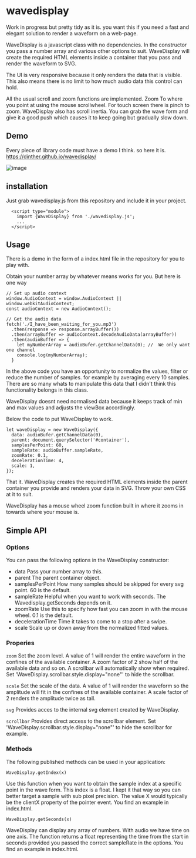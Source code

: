 # wavedisplay
Work in progress but pretty tidy as it is. you want this if you need a fast and elegant solution to render a waveform on a web-page.

WaveDisplay is a javascript class with no dependencies. In the constructor you pass a number array and various other options to suit.
WaveDisplay will create the required HTML elements inside a container that you pass and render the waveform to SVG.

The UI is very responsive because it only renders the data that is visible. This also means there is no limit to how much audio data this control can hold.

All the usual scroll and zoom functions are implemented. Zoom To where you point at using the mouse scrollwheel. For touch screen there is pinch to zoom.
WaveDisplay also has scroll inertia. You can grab the wave form and give it a good push which causes it to keep going but gradually slow down.

## Demo

Every piece of library code must have a demo I think. so here it is.
https://dinther.github.io/wavedisplay/

![image](https://github.com/user-attachments/assets/7543c803-ac08-4e5d-ad3b-4a73d6c0fd94)


## installation

Just grab wavedisplay.js from this repository and include it in your project.

```
  <script type="module">
    import {WaveDisplay} from './wavedisplay.js';
    ...
  </script>
```

## Usage

There is a demo in the form of a index.html file in the repository for you to play with.

Obtain your number array by whatever means works for you. But here is one way
```
// Set up audio context
window.AudioContext = window.AudioContext || window.webkitAudioContext;
const audioContext = new AudioContext();

// Get the audio data
fetch('./I_have_been_waiting_for_you.mp3')
  .then(response => response.arrayBuffer())
  .then(arrayBuffer => audioContext.decodeAudioData(arrayBuffer))
  .then(audioBuffer => {
    let myNumberArray = audioBufer.getChannelData(0); //  We only want one channel
    console.log(myNumberArray);
  }
```

In the above code you have an opportunity to normalize the values, filter or reduce the number of samples. for example by averaging every 10 samples.
There are so many whats to manipulate this data that I didn't think this functionality belongs in this class.

WaveDisplay doesnt need normalised data because it keeps track of min and max values and adjusts the viewBox accordingly.

Below the code to put WaveDisplay to work.

```
let waveDisplay = new WaveDisplay({
  data: audioBufer.getChannelData(0),
  parent: document.querySelector('#container'),
  samplesPerPoint: 60,
  sampleRate: audioBuffer.sampleRate,
  zoomRate: 0.1,
  decelerationTime: 4,
  scale: 1,
});
```

That it. WaveDisplay creates the required HTML elements inside the parent container you provide and renders your data in SVG.
Throw your own CSS at it to suit.

WaveDisplay has a mouse wheel zoom function built in where it zooms in towards where your mouse is.

## Simple API

### Options
You can pass the following options in the WaveDisplay constructor:

- data              Pass your number array to this.
- parent            The parent container object.
- samplesPerPoint   How many samples should be skipped for every svg point. 60 is the default.
- sampleRate        Helpful when you want to work with seconds. The Wavedisplay.getSeconds depends on it.
- zoomRate          Use this to specify how fast you can zoom in with the mouse wheel. 0.1 is the default.
- decelerationTime  Time it takes to come to a stop after a swipe.
- scale             Scale up or down away from the normalized fitted values.

### Properies

`zoom` Set the zoom level. A value of 1 will render the entire waveform in the confines of the available container. A zoom factor of 2 show half of the available data and so on. A scrollbar will automatically show when required. Set 'WaveDisplay.scrollbar.style.display="none"' to hide the scrollbar.

`scale` Set the scale of the data. A value of 1 will render the waveform so the amplitude will fit in the confines of the available container. A scale factor of 2 renders the amplitude twice as tall.

`svg` Provides acces to the internal svg element created by WaveDisplay.

`scrollbar` Provides direct access to the scrollbar element. Set 'WaveDisplay.scrollbar.style.display="none"' to hide the scrollbar for example.


### Methods

The following published methods can be used in your application: 



`WaveDisplay.getIndex(x)`

Use this function when you want to obtain the sample index at a specific point in the wave form. This index is a float. I kept it that way so you can better target a sample with sub pixel precision. The value X would typically be the clientX property of the pointer event. You find an example in index.html.

`WaveDisplay.getSeconds(x)`

WaveDisplay can display any array of numbers. With audio we have time on one axis. The function returns a float representing the time from the start in seconds provided you passed the correct sampleRate in the options. You find an example in index.html.


